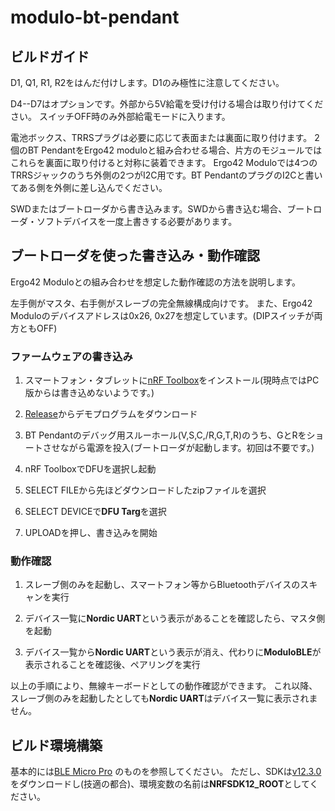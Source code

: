 # modulo-bt-pendant

## ビルドガイド
D1, Q1, R1, R2をはんだ付けします。D1のみ極性に注意してください。

D4--D7はオプションです。外部から5V給電を受け付ける場合は取り付けてください。
スイッチOFF時のみ外部給電モードに入ります。

電池ボックス、TRRSプラグは必要に応じて表面または裏面に取り付けます。
2個のBT PendantをErgo42 moduloと組み合わせる場合、片方のモジュールではこれらを裏面に取り付けると対称に装着できます。
Ergo42 Moduloでは4つのTRRSジャックのうち外側の2つがI2C用です。BT PendantのプラグのI2Cと書いてある側を外側に差し込んでください。

SWDまたはブートローダから書き込みます。SWDから書き込む場合、ブートローダ・ソフトデバイスを一度上書きする必要があります。

## ブートローダを使った書き込み・動作確認
Ergo42 Moduloとの組み合わせを想定した動作確認の方法を説明します。

左手側がマスタ、右手側がスレーブの完全無線構成向けです。
また、Ergo42 Moduloのデバイスアドレスは0x26, 0x27を想定しています。(DIPスイッチが両方ともOFF)



### ファームウェアの書き込み

1. スマートフォン・タブレットに[nRF Toolbox](https://play.google.com/store/apps/details?id=no.nordicsemi.android.nrftoolbox&hl=ja)をインストール(現時点ではPC版からは書き込めないようです。)

1. [Release](https://github.com/sekigon-gonnoc/modulo-bt-pendant/releases)からデモプログラムをダウンロード

1. BT Pendantのデバッグ用スルーホール(V,S,C,/R,G,T,R)のうち、GとRをショートさせながら電源を投入(ブートローダが起動します。初回は不要です。)

1. nRF ToolboxでDFUを選択し起動

1. SELECT FILEから先ほどダウンロードしたzipファイルを選択

1. SELECT DEVICEで**DFU Targ**を選択

1. UPLOADを押し、書き込みを開始

### 動作確認

1. スレーブ側のみを起動し、スマートフォン等からBluetoothデバイスのスキャンを実行

1. デバイス一覧に**Nordic UART**という表示があることを確認したら、マスタ側を起動

1. デバイス一覧から**Nordic UART**という表示が消え、代わりに**ModuloBLE**が表示されることを確認後、ペアリングを実行

以上の手順により、無線キーボードとしての動作確認ができます。
これ以降、スレーブ側のみを起動したとしても**Nordic UART**はデバイス一覧に表示されません。


## ビルド環境構築

基本的には[BLE Micro Pro](https://github.com/sekigon-gonnoc/BLE-Micro-Pro)
のものを参照してください。
ただし、SDKは[v12.3.0](https://www.nordicsemi.com/Software-and-Tools/Software/nRF5-SDK/Download#infotabs)をダウンロードし(技適の都合)、環境変数の名前は**NRFSDK12_ROOT**としてください。

